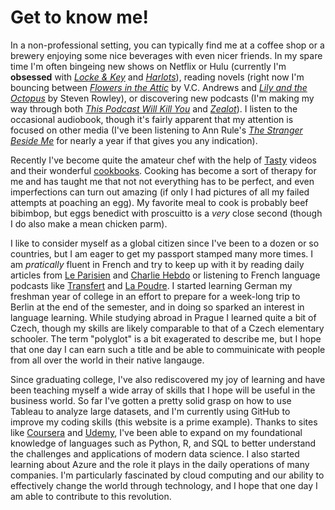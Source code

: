# Get to know me!
In a non-professional setting, you can typically find me at a coffee shop or a brewery enjoying some nice beverages with even nicer friends. In my spare time I'm often bingeing new shows on Netflix or Hulu (currently I'm **obsessed** with [*Locke & Key*](https://www.netflix.com/title/80241239) and [*Harlots*](https://www.hulu.com/series/harlots-18edbd1f-3e9f-46a0-8dc4-02ff7b1eef63)), reading novels (right now I'm bouncing between [*Flowers in the Attic*](https://www.goodreads.com/book/show/43448.Flowers_in_the_Attic) by V.C. Andrews and [*Lily and the Octopus*](https://www.goodreads.com/book/show/27276262-lily-and-the-octopus) by Steven Rowley), or discovering new podcasts (I'm making my way through both [*This Podcast Will Kill You*](http://thispodcastwillkillyou.com) and [*Zealot*](https://www.facebook.com/zealotpodcast/)). I listen to the occasional audiobook, though it's fairly apparent that my attention is focused on other media (I've been listening to Ann Rule's [*The Stranger Beside Me*](https://www.audible.com/pd/The-Stranger-Beside-Me-Audiobook/B007NLYK0A?pf_rd_p=6a5ce8e4-798e-4a64-8bc5-71dcf66d673f&pf_rd_r=9MN8CJEQAZRAQ820EY0B&ref=a_lib_c4_libItem_B007NLYK0A) for nearly a year if that gives you any indication).

Recently I've become quite the amateur chef with the help of [Tasty](https://www.youtube.com/channel/UCJFp8uSYCjXOMnkUyb3CQ3Q/featured) videos and their wonderful [cookbooks](https://www.tastyshop.com/cookbook). Cooking has become a sort of therapy for me and has taught me that not not everything has to be perfect, and even imperfections can turn out amazing (if only I had pictures of all my failed attempts at poaching an egg). My favorite meal to cook is probably beef bibimbop, but eggs benedict with proscuitto is a *very* close second (though I do also make a mean chicken parm).  

I like to consider myself as a global citizen since I've been to a dozen or so countries, but I am eager to get my passport stamped many more times. I am *pratically* fluent in French and try to keep up with it by reading daily articles from [Le Parisien](https://www.leparisien.fr) and [Charlie Hebdo](https://charliehebdo.fr) or listening to French language podcasts like [Transfert](http://www.slate.fr/podcasts/) and [La Poudre](http://www.nouvellesecoutes.fr/la-poudre/). I started learning German my freshman year of college in an effort to prepare for a week-long trip to Berlin at the end of the semester, and in doing so sparked an interest in language learning. While studying abroad in Prague I learned quite a bit of Czech, though my skills are likely comparable to that of a Czech elementary schooler. The term "polyglot" is a bit exagerated to describe me, but I hope that one day I can earn such a title and be able to commuinicate with people from all over the world in their native langauge.  

Since graduating college, I've also rediscovered my joy of learning and have been teaching myself a wide array of skills that I hope will be useful in the business world. So far I've gotten a pretty solid grasp on how to use Tableau to analyze large datasets, and I'm currently using GitHub to improve my coding skills (this website is a prime example). Thanks to sites like [Coursera](https://www.coursera.org) and [Udemy](https://www.udemy.com), I've been able to expand on my foundational knowledge of languages such as Python, R, and SQL to better understand the challenges and applications of modern data science. I also started learning about Azure and the role it plays in the daily operations of many companies. I'm particularly fascinated by cloud computing and our ability to effectively change the world through technology, and I hope that one day I am able to contribute to this revolution.
